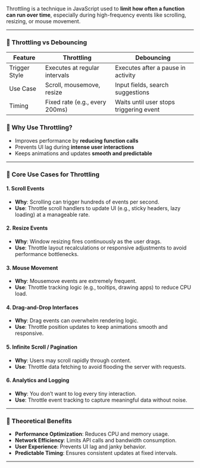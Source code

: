 Throttling is a technique in JavaScript used to **limit how often a function can run over time**, especially during high-frequency events like scrolling, resizing, or mouse movement.

---

### 🧠 Throttling vs Debouncing

| Feature        | Throttling                              | Debouncing                              |
|----------------|------------------------------------------|------------------------------------------|
| Trigger Style  | Executes at regular intervals            | Executes after a pause in activity       |
| Use Case       | Scroll, mousemove, resize                | Input fields, search suggestions         |
| Timing         | Fixed rate (e.g., every 200ms)           | Waits until user stops triggering event  |


### 🧩 Why Use Throttling?

- Improves performance by **reducing function calls**
- Prevents UI lag during **intense user interactions**
- Keeps animations and updates **smooth and predictable**

---

### 🧠 Core Use Cases for Throttling

#### 1. **Scroll Events**
- **Why**: Scrolling can trigger hundreds of events per second.
- **Use**: Throttle scroll handlers to update UI (e.g., sticky headers, lazy loading) at a manageable rate.

#### 2. **Resize Events**
- **Why**: Window resizing fires continuously as the user drags.
- **Use**: Throttle layout recalculations or responsive adjustments to avoid performance bottlenecks.

#### 3. **Mouse Movement**
- **Why**: Mousemove events are extremely frequent.
- **Use**: Throttle tracking logic (e.g., tooltips, drawing apps) to reduce CPU load.

#### 4. **Drag-and-Drop Interfaces**
- **Why**: Drag events can overwhelm rendering logic.
- **Use**: Throttle position updates to keep animations smooth and responsive.

#### 5. **Infinite Scroll / Pagination**
- **Why**: Users may scroll rapidly through content.
- **Use**: Throttle data fetching to avoid flooding the server with requests.

#### 6. **Analytics and Logging**
- **Why**: You don’t want to log every tiny interaction.
- **Use**: Throttle event tracking to capture meaningful data without noise.

---

### 🧩 Theoretical Benefits

- **Performance Optimization**: Reduces CPU and memory usage.
- **Network Efficiency**: Limits API calls and bandwidth consumption.
- **User Experience**: Prevents UI lag and janky behavior.
- **Predictable Timing**: Ensures consistent updates at fixed intervals.

---